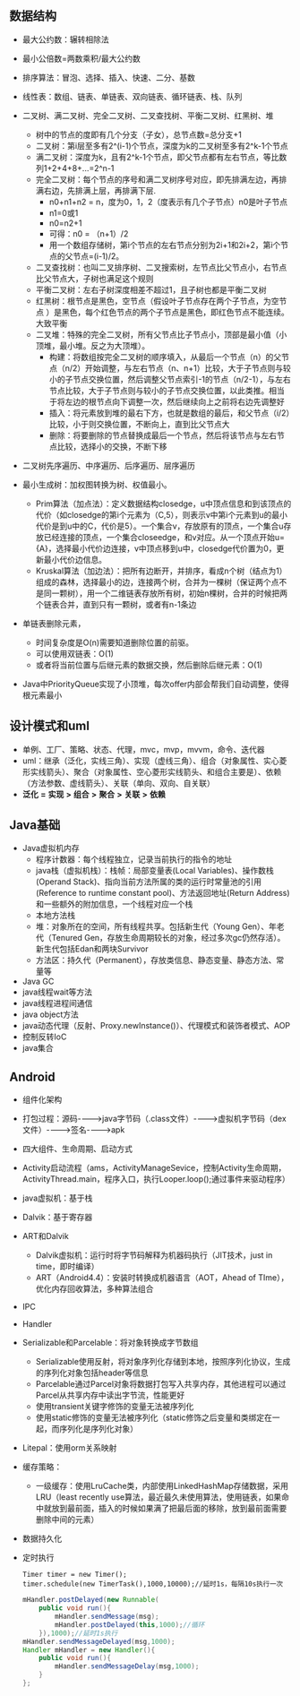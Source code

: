 

## 数据结构

* 最大公约数：辗转相除法
* 最小公倍数=两数乘积/最大公约数
* 排序算法：冒泡、选择、插入、快速、二分、基数
* 线性表：数组、链表、单链表、双向链表、循环链表、栈、队列
* 二叉树、满二叉树、完全二叉树、二叉查找树、平衡二叉树、红黑树、堆
  * 树中的节点的度即有几个分支（子女），总节点数=总分支+1
  * 二叉树：第i层至多有2^(i-1)个节点，深度为k的二叉树至多有2^k-1个节点
  * 满二叉树：深度为k，且有2^k-1个节点，即父节点都有左右节点，等比数列1+2+4+8+...=2^n-1
  * 完全二叉树：每个节点的序号和满二叉树序号对应，即先排满左边，再排满右边，先排满上层，再排满下层.
    * n0+n1+n2 = n，度为0，1，2（度表示有几个子节点）n0是叶子节点
    * n1=0或1
    * n0=n2+1
    * 可得：n0 = （n+1）/2
    * 用一个数组存储树，第i个节点的左右节点分别为2i+1和2i+2，第i个节点的父节点=(i-1)/2。
  * 二叉查找树：也叫二叉排序树、二叉搜索树，左节点比父节点小，右节点比父节点大，子树也满足这个规则
  * 平衡二叉树：左右子树深度相差不超过1，且子树也都是平衡二叉树
  * 红黑树：根节点是黑色，空节点（假设叶子节点存在两个子节点，为空节点 ）是黑色，每个红色节点的两个子节点是黑色，即红色节点不能连续。大致平衡
  * 二叉堆：特殊的完全二叉树，所有父节点比子节点小，顶部是最小值（小顶堆，最小堆。反之为大顶堆）。
    * 构建：将数组按完全二叉树的顺序填入，从最后一个节点（n）的父节点（n/2）开始调整，与左右节点（n、n+1）比较，大于子节点则与较小的子节点交换位置，然后调整父节点索引-1的节点（n/2-1），与左右节点比较，大于子节点则与较小的子节点交换位置，以此类推。相当于将左边的根节点向下调整一次，然后继续向上之前将右边先调整好
    * 插入：将元素放到堆的最右下方，也就是数组的最后，和父节点（i/2）比较，小于则交换位置，不断向上，直到比父节点大
    * 删除：将要删除的节点替换成最后一个节点，然后将该节点与左右节点比较，选择小的交换，不断下移
* 二叉树先序遍历、中序遍历、后序遍历、层序遍历
* 最小生成树：加权图转换为树、权值最小。
  * Prim算法（加点法）：定义数据结构closedge，u中顶点信息和到该顶点的代价（如closedge的第i个元素为（C,5），则表示v中第i个元素到u的最小代价是到u中的C，代价是5）。一个集合v，存放原有的顶点，一个集合u存放已经连接的顶点，一个集合closeedge，和v对应。从一个顶点开始u={A}，选择最小代价边连接，v中顶点移到u中，closedge代价置为0，更新最小代价边信息。
  * Kruskal算法（加边法）：把所有边断开，并排序，看成n个树（结点为1）组成的森林，选择最小的边，连接两个树，合并为一棵树（保证两个点不是同一颗树），用一个二维链表存放所有树，初始n棵树，合并的时候把两个链表合并，直到只有一颗树，或者有n-1条边
* 单链表删除元素，
  * 时间复杂度是O(n)需要知道删除位置的前驱。
  * 可以使用双链表：O(1)
  * 或者将当前位置与后继元素的数据交换，然后删除后继元素：O(1)

* Java中PriorityQueue实现了小顶堆，每次offer内部会帮我们自动调整，使得根元素最小

## 设计模式和uml

* 单例、工厂、策略、状态、代理，mvc，mvp，mvvm，命令、迭代器
* uml：继承（泛化，实线三角）、实现（虚线三角）、组合（对象属性、实心菱形实线箭头）、聚合（对象属性、空心菱形实线箭头、和组合主要是）、依赖（方法参数、虚线箭头）、关联（单向、双向、自关联）
* **泛化** **=** **实现** **>** **组合** **>** **聚合** **>** **关联** **>** **依赖** 

## Java基础


* Java虚拟机内存
  * 程序计数器：每个线程独立，记录当前执行的指令的地址
  * java栈（虚拟机栈）：栈帧：局部变量表(Local Variables)、操作数栈(Operand Stack)、指向当前方法所属的类的运行时常量池的引用(Reference to runtime constant pool)、方法返回地址(Return Address)和一些额外的附加信息，一个线程对应一个栈
  * 本地方法栈
  * 堆：对象所在的空间，所有线程共享。包括新生代（Young Gen）、年老代（Tenured Gen，存放生命周期较长的对象，经过多次gc仍然存活）。新生代包括Edan和两块Survivor
  * 方法区：持久代（Permanent），存放类信息、静态变量、静态方法、常量等
* Java GC
* java线程wait等方法
* java线程进程间通信
* java object方法
* java动态代理（反射、Proxy.newInstance()）、代理模式和装饰者模式、AOP
* 控制反转IoC
* java集合

## Android

* 组件化架构

* 打包过程：源码---->java字节码（.class文件）---->虚拟机字节码（dex文件）---->签名---->apk

* 四大组件、生命周期、启动方式

* Activity启动流程（ams，ActivityManageSevice，控制Activity生命周期，ActivityThread.main，程序入口，执行Looper.loop();通过事件来驱动程序）

* java虚拟机：基于栈

* Dalvik：基于寄存器

* ART和Dalvik
  * Dalvik虚拟机：运行时将字节码解释为机器码执行（JIT技术，just in time，即时编译）
  * ART（Android4.4）：安装时转换成机器语言（AOT，Ahead of TIme），优化内存回收算法，多种算法组合

* IPC

* Handler

* Serializable和Parcelable：将对象转换成字节数组

  * Serializable使用反射，将对象序列化存储到本地，按照序列化协议，生成的序列化对象包括header等信息
  * Parcelable通过Parcel对象将数据打包写入共享内存，其他进程可以通过Parcel从共享内存中读出字节流，性能更好
  * 使用transient关键字修饰的变量无法被序列化
  * 使用static修饰的变量无法被序列化（static修饰之后变量和类绑定在一起，而序列化是序列化对象）

* Litepal：使用orm关系映射

* 缓存策略：

  * 一级缓存：使用LruCache类，内部使用LinkedHashMap存储数据，采用 LRU（least recently use算法，最近最久未使用算法，使用链表，如果命中就放到最前面，插入的时候如果满了把最后面的移除，放到最前面需要删除中间的元素）

* 数据持久化

* 定时执行

  ```
  Timer timer = new Timer();
  timer.schedule(new TimerTask(),1000,10000);//延时1s，每隔10s执行一次
  ```

  ```java
  mHandler.postDelayed(new Runnable(
      public void run(){
          mHandler.sendMessage(msg);
          mHandler.postDelayed(this,1000);//循环
      }),1000);//延时1s执行
  mHandler.sendMessageDelayed(msg,1000);
  Handler mHandler = new Handler(){
      public void run(){
          mHandler.sendMessageDelay(msg,1000);
      }
  };
  ```

